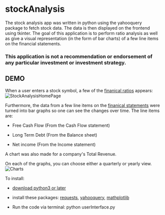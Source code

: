 # stockAnalysis
The stock analysis app was written in python using the yahooquery package to fetch stock data. The data is then displayed on the frontend using tkinter. 
The goal of this application is to perform ratio analysis as well as give a visual representation (in the form of bar charts) of a few line items on the financial statements.


### This application is not a recommendation or endorsement of any particular investment or investment strategy. 

DEMO
---------------
When a user enters a stock symbol, a few of the [finanical ratios](https://www.investopedia.com/financial-ratios-4689817) 
appears: 
![StockAnalysisHomePage](http://g.recordit.co/Ms9TtEM4I9.gif)


Furthermore, the data from a few line items on the [finanical statements](https://www.investopedia.com/terms/f/financial-statements.asp) were turned into bar graphs so one can see the changes over time. The line items are: 

* Free Cash Flow (From the Cash Flow statement)

* Long Term Debt (From the Balance sheet)

* Net income     (From the Income statement)

A chart was also made for a company's Total Revenue. 

On each of the graphs, you can choose either a quarterly or yearly view.
![Charts](http://g.recordit.co/eu6GjJB1yV.gif)




To install:

* [download python3 or later](https://www.python.org/downloads/)

* install these packages: [requests](https://pypi.org/project/requests/), [yahooquery](https://pypi.org/project/yahooquery/),
[mathplotlib](https://pypi.org/project/matplotlib/)

* Run the code via terminal: python userInterface.py 

